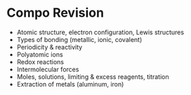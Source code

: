 # Compo Revision 

* Atomic structure, electron configuration, Lewis structures
* Types of bonding (metallic, ionic, covalent)
* Periodicity & reactivity
* Polyatomic ions 
* Redox reactions 
* Intermolecular forces 
* Moles, solutions, limiting & excess reagents, titration
* Extraction of metals (aluminum, iron)

